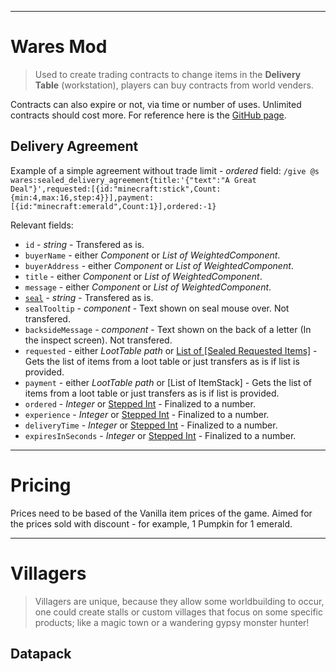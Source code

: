 ***
# Wares Mod

> Used to create trading contracts to change items in the **Delivery Table** (workstation), players can buy contracts from world venders.

Contracts can also expire or not, via time or number of uses. Unlimited contracts should cost more.
For reference here is the [GitHub page](https://github.com/mortuusars/Wares/wiki).
## Delivery Agreement

Example of a simple agreement without trade limit - *ordered* field:
```/give @s wares:sealed_delivery_agreement{title:'{"text":"A Great Deal"}',requested:[{id:"minecraft:stick",Count:{min:4,max:16,step:4}}],payment:[{id:"minecraft:emerald",Count:1}],ordered:-1}```

Relevant fields:
- `id` - _string_ - Transfered as is.
- `buyerName` - either _Component_ or _List of WeightedComponent_.
- `buyerAddress` - either _Component_ or _List of WeightedComponent_.
- `title` - either _Component_ or _List of WeightedComponent_.
- `message` - either _Component_ or _List of WeightedComponent_.
- [`seal`](https://github.com/mortuusars/Wares/wiki/Seal) - _string_ - Transfered as is.
- `sealTooltip` - _component_ - Text shown on seal mouse over. Not transfered.
- `backsideMessage` - _component_ - Text shown on the back of a letter (In the inspect screen). Not transfered.
- `requested` - either _LootTable path_ or [List of [Sealed Requested Items]](https://github.com/mortuusars/Wares/wiki/Sealed-Delivery-Agreement#sealed-requested-item) - Gets the list of items from a loot table or just transfers as is if list is provided.
- `payment` - either _LootTable path_ or [List of ItemStack] - Gets the list of items from a loot table or just transfers as is if list is provided.
- `ordered` - _Integer_ or [Stepped Int](https://github.com/mortuusars/Wares/wiki/Sealed-Delivery-Agreement#stepped-int) - Finalized to a number.
- `experience` - _Integer_ or [Stepped Int](https://github.com/mortuusars/Wares/wiki/Sealed-Delivery-Agreement#stepped-int) - Finalized to a number.
- `deliveryTime` - _Integer_ or [Stepped Int](https://github.com/mortuusars/Wares/wiki/Sealed-Delivery-Agreement#stepped-int) - Finalized to a number.
- `expiresInSeconds` - _Integer_ or [Stepped Int](https://github.com/mortuusars/Wares/wiki/Sealed-Delivery-Agreement#stepped-int) - Finalized to a number.
***
# Pricing

Prices need to be based of the Vanilla item prices of the game. Aimed for the prices sold with discount - for example, 1 Pumpkin for 1 emerald.
***
# Villagers

> Villagers are unique, because they allow some worldbuilding to occur, one could create stalls or custom villages that focus on some specific products; like a magic town or a wandering gypsy monster hunter!

## Datapack

